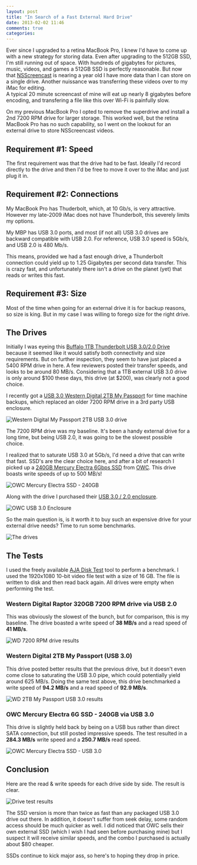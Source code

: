 ```yaml
---
layout: post
title: "In Search of a Fast External Hard Drive"
date: 2013-02-02 11:46
comments: true
categories: 
---
```


Ever since I upgraded to a retina MacBook Pro, I knew I'd have to come up with a new strategy for storing data. Even after upgrading to the 512GB SSD, I'm still running out of space.
With hundreds of gigabytes for pictures, music, videos, and games a 512GB SSD is perfectly reasonable.  But now that [NSScreencast](http://nsscreencast.com)
 is nearing a year old I have more data than I can store on a single drive.  Another nuissance was transferring these videos over to my iMac for editing.  
A typical 20 minute screencast of mine will eat up nearly 8 gigabytes before encoding, and transfering a file like this over Wi-Fi is painfully slow.

On my previous MacBook Pro I opted to remove the superdrive and install a 2nd 7200 RPM drive for larger storage.  This worked well, but the retina MacBook Pro has no such capability,
so I went on the lookout for an external drive to store NSScreencast videos.

<!--more-->

## Requirement #1: Speed

The first requirement was that the drive had to be fast.  Ideally I'd record directly to the drive and then I'd be free to move it over to the iMac and just plug it in.

## Requirement #2: Connections

My MacBook Pro has Thuderbolt, which, at 10 Gb/s, is very attractive.  However my late-2009 iMac does not have Thunderbolt, this severely limits my options.

My MBP has USB 3.0 ports, and most (if not all) USB 3.0 drives are backward compatible with USB 2.0.  For reference, USB 3.0 speed is 5Gb/s, and USB 2.0 is 480 Mb/s.

This means, provided we had a fast enough drive, a Thunderbolt connection could yield up to 1.25 Gigabytes per second data transfer.  This is crazy fast, and unfortunately there isn't a drive on the planet (yet) that reads or writes this fast.

## Requirement #3: Size

Most of the time when going for an external drive it is for backup reasons, so size is king.  But in my case I was willing to forego size for the right drive.


## The Drives

Initially I was eyeing this [Buffalo 1TB Thunderbolt USB 3.0/2.0 Drive](http://www.amazon.com/BUFFALO-MiniStation-Thunderbolt-Portable-Drive/dp/B008D4X9UI/) because it seemed like it would satisfy both connectivity and size requirements.  But on further inspection, they seem to have just placed a 5400 RPM drive in here.  A few reviewers posted their transfer speeds, and looks to be around 80 MB/s.  Considering that a 1TB external USB 3.0 drive is only around $100 these days, this drive (at $200), was clearly not a good choice.

I recently got a [USB 3.0 Western Digital 2TB My Passport](http://www.amazon.com/Passport-Portable-External-Drive-Storage/dp/B005HMKKH4/) for time machine backups, which replaced an older 7200 RPM drive in a 3rd party USB enclosure.

![Western Digital My Passport 2TB USB 3.0 drive](/images/wdpassport2tb.png)

The 7200 RPM drive was my baseline.  It's been a handy external drive for a long time, but being USB 2.0, it was going to be the slowest possible choice.

I realized that to saturate USB 3.0 at 5Gb/s, I'd need a drive that can write that fast.  SSD's are the clear choice here, and after a bit of research I picked up a [240GB Mercury Electra 6Gbps SSD](http://eshop.macsales.com/item/OWC/SSDEX6G240/) from [OWC](http://macsales.com).  This drive boasts write speeds of up to 500 MB/s!

![OWC Mercury Electra SSD - 240GB](/images/owc-240gb-ssd.jpeg)

  Along with the drive I purchased their [USB 3.0 / 2.0 enclosure](http://eshop.macsales.com/shop/USB2/OWC_Express).

![OWC USB 3.0 Enclosure](/images/owc-enclosure.jpeg)

So the main question is, is it worth it to buy such an expensive drive for your external drive needs?  Time to run some benchmarks.

![The drives](/images/drives-to-test.jpeg)

## The Tests

I used the freely available [AJA Disk Test](http://www.aja.com/en/products/software/) tool to perform a benchmark. I used the 1920x1080 10-bit video file test with a size of 16 GB.  The file is written to disk and then read back again.  All drives were empty when performing the test.

### Western Digital Raptor 320GB 7200 RPM drive via USB 2.0

This was obviously the slowest of the bunch, but for comparison, this is my baseline.  The drive boasted a write speed of **38 MB/s** and a read speed of **41 MB/s**.

![WD 7200 RPM drive results](/images/raptor-aja-disk-test.png)

### Western Digital 2TB My Passport (USB 3.0)

This drive posted better results that the previous drive, but it doesn't even come close to saturating the USB 3.0 pipe, which could potentially yield around 625 MB/s.  Doing the same test above, this drive benchmarked a write speed of **94.2 MB/s** and a read speed of **92.9 MB/s**.

![WD 2TB My Passport USB 3.0 results](/images//wdpassport-aja-disk-test.png)

### OWC Mercury Electra 6G SSD - 240GB via USB 3.0

This drive is slightly held back by being on a USB bus rather than direct SATA connection, but still posted impressive speeds.  The test resulted in a **284.3 MB/s** write speed and a **250.7 MB/s** read speed.

![OWC Mercury Electra SSD - USB 3.0](/images/owc-aja-disk-test.png)

## Conclusion

Here are the read & write speeds for each drive side by side.  The result is clear.

![Drive test results](/images/drive-test-graph.png)

The SSD version is more than twice as fast than any packaged USB 3.0 drive out there.  In addition, it doesn't suffer from seek delay, some random access should be much quicker as well.  I did noticed that OWC sells their own external SSD (which I wish I had seen before purchasing mine) but I suspect it will receive similar speeds, and the combo I purchased is actually about $80 cheaper.

SSDs continue to kick major ass, so here's to hoping they drop in price.
